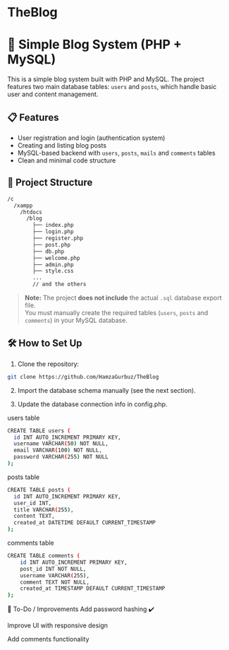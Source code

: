 # TheBlog

# 📂 Simple Blog System (PHP + MySQL)

This is a simple blog system built with PHP and MySQL. The project features two main database tables: `users` and `posts`, which handle basic user and content management.

## 📋 Features

- User registration and login (authentication system)
- Creating and listing blog posts
- MySQL-based backend with `users`, `posts`, `mails` and `comments` tables
- Clean and minimal code structure

## 📁 Project Structure

```bash
/c
  /xampp
    /htdocs
      /blog 
        ├── index.php 
        ├── login.php 
        ├── register.php 
        ├── post.php 
        ├── db.php
        ├── welcome.php
        ├── admin.php
        ├── style.css
        ...
        // and the others

```



> **Note:** The project **does not include** the actual `.sql` database export file.  
> You must manually create the required tables (`users`, `posts` and `comments`) in your MySQL database.

## 🛠️ How to Set Up

1. Clone the repository:

```bash
git clone https://github.com/HamzaGurbuz/TheBlog
```

2. Import the database schema manually (see the next section).

3. Update the database connection info in config.php.

users table

```bash
CREATE TABLE users (
  id INT AUTO_INCREMENT PRIMARY KEY,
  username VARCHAR(50) NOT NULL,
  email VARCHAR(100) NOT NULL,
  password VARCHAR(255) NOT NULL
);
```


posts table

```bash
CREATE TABLE posts (
  id INT AUTO_INCREMENT PRIMARY KEY,
  user_id INT,
  title VARCHAR(255),
  content TEXT,
  created_at DATETIME DEFAULT CURRENT_TIMESTAMP
);
```

comments table

```bash
CREATE TABLE comments (
    id INT AUTO_INCREMENT PRIMARY KEY,
    post_id INT NOT NULL,
    username VARCHAR(255),
    comment TEXT NOT NULL,
    created_at TIMESTAMP DEFAULT CURRENT_TIMESTAMP
);
```

🚧 To-Do / Improvements
Add password hashing ✔️

Improve UI with responsive design

Add comments functionality








